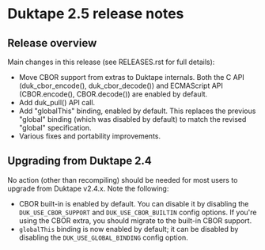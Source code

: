 # Duktape 2.5 release notes

## Release overview

Main changes in this release (see RELEASES.rst for full details):

-   Move CBOR support from extras to Duktape internals. Both the C API
    (duk_cbor_encode(), duk_cbor_decode()) and ECMAScript API
    (CBOR.encode(), CBOR.decode()) are enabled by default.
-   Add duk_pull() API call.
-   Add \"globalThis\" binding, enabled by default. This replaces the
    previous \"global\" binding (which was disabled by default) to match
    the revised \"global\" specification.
-   Various fixes and portability improvements.

## Upgrading from Duktape 2.4

No action (other than recompiling) should be needed for most users to
upgrade from Duktape v2.4.x. Note the following:

-   CBOR built-in is enabled by default. You can disable it by disabling
    the `DUK_USE_CBOR_SUPPORT` and `DUK_USE_CBOR_BUILTIN` config
    options. If you\'re using the CBOR extra, you should migrate to the
    built-in CBOR support.
-   `globalThis` binding is now enabled by default; it can be disabled
    by disabling the `DUK_USE_GLOBAL_BINDING` config option.
